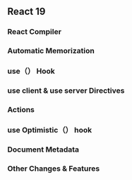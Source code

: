 ## React 19

### React Compiler

### Automatic Memorization

### use（） Hook

### use client & use server Directives

### Actions

### use Optimistic（） hook

### Document Metadata



### Other  Changes & Features







